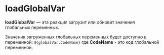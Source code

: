# loadGlobalVar

**loadGlobalVar** — эта реакция загрузит или обновит значения глобальных переменных.

Значения загруженных глобальных переменных будет доступно в переменной: 
```${globalVar.CodeName}```
где **CodeName** - это код глобальной переменной.





